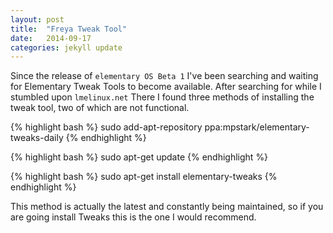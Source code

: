 ```yaml
---
layout: post
title:  "Freya Tweak Tool"
date:   2014-09-17
categories: jekyll update
---
```


Since the release of `elementary OS Beta 1` I've been searching and waiting for Elementary Tweak Tools to become available. After searching for while I stumbled upon `lmelinux.net` There I found three methods of installing the tweak tool, two of which are not functional.

{% highlight bash %}
sudo add-apt-repository ppa:mpstark/elementary-tweaks-daily
{% endhighlight %}

{% highlight bash %}
sudo apt-get update
{% endhighlight %}

{% highlight bash %}
sudo apt-get install elementary-tweaks
{% endhighlight %}

This method is actually the latest and constantly being maintained, so if you are going install Tweaks this is the one I would recommend.